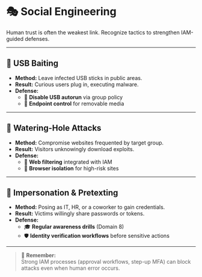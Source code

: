 # 🎭 Social Engineering

Human trust is often the weakest link. Recognize tactics to strengthen IAM-guided defenses.

---

## 🔌 USB Baiting
- **Method:** Leave infected USB sticks in public areas.  
- **Result:** Curious users plug in, executing malware.  
- **Defense:**  
  - 🚫 **Disable USB autorun** via group policy  
  - 🛂 **Endpoint control** for removable media

---

## 🌊 Watering-Hole Attacks
- **Method:** Compromise websites frequented by target group.  
- **Result:** Visitors unknowingly download exploits.  
- **Defense:**  
  - 📶 **Web filtering** integrated with IAM  
  - 📡 **Browser isolation** for high-risk sites

---

## 👤 Impersonation & Pretexting
- **Method:** Posing as IT, HR, or a coworker to gain credentials.  
- **Result:** Victims willingly share passwords or tokens.  
- **Defense:**  
  - 🎓 **Regular awareness drills** (Domain 8)  
  - 🛡️ **Identity verification workflows** before sensitive actions

---

> 🔑 **Remember:**  
> Strong IAM processes (approval workflows, step-up MFA) can block attacks even when human error occurs.
